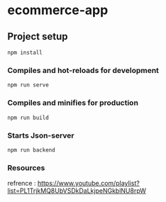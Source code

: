 # ecommerce-app

## Project setup
```
npm install
```

### Compiles and hot-reloads for development
```
npm run serve
```

### Compiles and minifies for production
```
npm run build
```

### Starts Json-server
```
npm run backend
```

### Resources
refrence : https://www.youtube.com/playlist?list=PL1TrjkMQ8UbVSDkDaLkjpeNGkblNU8rpW
